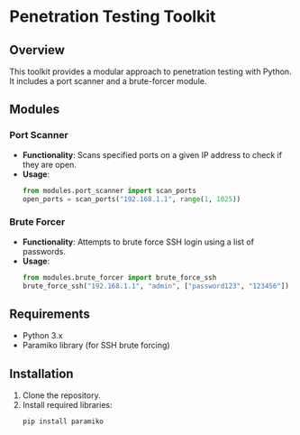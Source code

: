 # Penetration Testing Toolkit

## Overview
This toolkit provides a modular approach to penetration testing with Python. It includes a port scanner and a brute-forcer module.

## Modules

### Port Scanner
- **Functionality**: Scans specified ports on a given IP address to check if they are open.
- **Usage**:
    ```python
    from modules.port_scanner import scan_ports
    open_ports = scan_ports("192.168.1.1", range(1, 1025))
    ```

### Brute Forcer
- **Functionality**: Attempts to brute force SSH login using a list of passwords.
- **Usage**:
    ```python
    from modules.brute_forcer import brute_force_ssh
    brute_force_ssh("192.168.1.1", "admin", ["password123", "123456"])
    ```

## Requirements
- Python 3.x
- Paramiko library (for SSH brute forcing)

## Installation
1. Clone the repository.
2. Install required libraries:
   ```bash
   pip install paramiko
